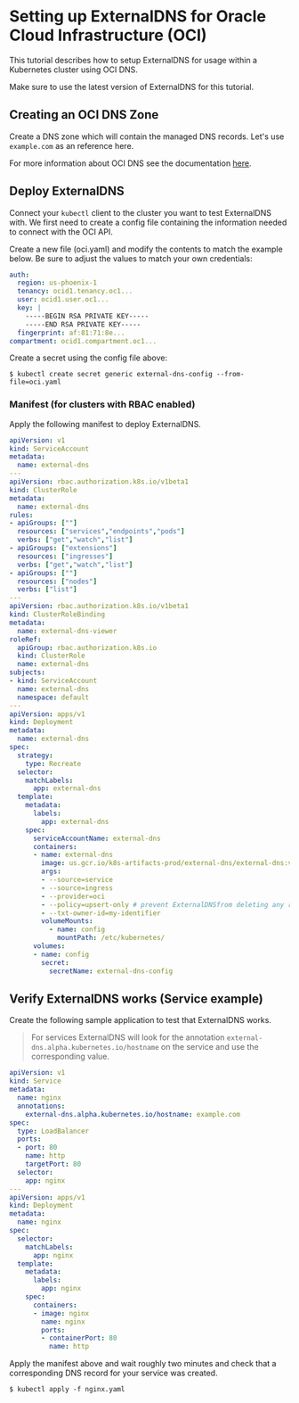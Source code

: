 # Setting up ExternalDNS for Oracle Cloud Infrastructure (OCI)

This tutorial describes how to setup ExternalDNS for usage within a Kubernetes cluster using OCI DNS.

Make sure to use the latest version of ExternalDNS for this tutorial.

## Creating an OCI DNS Zone

Create a DNS zone which will contain the managed DNS records. Let's use `example.com` as an reference here.

For more information about OCI DNS see the documentation [here][1].

## Deploy ExternalDNS

Connect your `kubectl` client to the cluster you want to test ExternalDNS with.
We first need to create a config file containing the information needed to connect with the OCI API.

Create a new file (oci.yaml) and modify the contents to match the example below. Be sure to adjust the values to match your own credentials:

```yaml
auth:
  region: us-phoenix-1
  tenancy: ocid1.tenancy.oc1...
  user: ocid1.user.oc1...
  key: |
    -----BEGIN RSA PRIVATE KEY-----
    -----END RSA PRIVATE KEY-----
  fingerprint: af:81:71:8e...
compartment: ocid1.compartment.oc1...
```

Create a secret using the config file above:

```shell
$ kubectl create secret generic external-dns-config --from-file=oci.yaml
```

### Manifest (for clusters with RBAC enabled)

Apply the following manifest to deploy ExternalDNS.

```yaml
apiVersion: v1
kind: ServiceAccount
metadata:
  name: external-dns
---
apiVersion: rbac.authorization.k8s.io/v1beta1
kind: ClusterRole
metadata:
  name: external-dns
rules:
- apiGroups: [""]
  resources: ["services","endpoints","pods"]
  verbs: ["get","watch","list"]
- apiGroups: ["extensions"]
  resources: ["ingresses"]
  verbs: ["get","watch","list"]
- apiGroups: [""]
  resources: ["nodes"]
  verbs: ["list"]
---
apiVersion: rbac.authorization.k8s.io/v1beta1
kind: ClusterRoleBinding
metadata:
  name: external-dns-viewer
roleRef:
  apiGroup: rbac.authorization.k8s.io
  kind: ClusterRole
  name: external-dns
subjects:
- kind: ServiceAccount
  name: external-dns
  namespace: default
---
apiVersion: apps/v1
kind: Deployment
metadata:
  name: external-dns
spec:
  strategy:
    type: Recreate
  selector:
    matchLabels:
      app: external-dns
  template:
    metadata:
      labels:
        app: external-dns
    spec:
      serviceAccountName: external-dns
      containers:
      - name: external-dns
        image: us.gcr.io/k8s-artifacts-prod/external-dns/external-dns:v0.6.0
        args:
        - --source=service
        - --source=ingress
        - --provider=oci
        - --policy=upsert-only # prevent ExternalDNSfrom deleting any records, omit to enable full synchronization
        - --txt-owner-id=my-identifier
        volumeMounts:
          - name: config
            mountPath: /etc/kubernetes/
      volumes:
      - name: config
        secret:
          secretName: external-dns-config
```

## Verify ExternalDNS works (Service example)

Create the following sample application to test that ExternalDNS works.

> For services ExternalDNS will look for the annotation `external-dns.alpha.kubernetes.io/hostname` on the service and use the corresponding value.

```yaml
apiVersion: v1
kind: Service
metadata:
  name: nginx
  annotations:
    external-dns.alpha.kubernetes.io/hostname: example.com
spec:
  type: LoadBalancer
  ports:
  - port: 80
    name: http
    targetPort: 80
  selector:
    app: nginx
---
apiVersion: apps/v1
kind: Deployment
metadata:
  name: nginx
spec:
  selector:
    matchLabels:
      app: nginx
  template:
    metadata:
      labels:
        app: nginx
    spec:
      containers:
      - image: nginx
        name: nginx
        ports:
        - containerPort: 80
          name: http
```

Apply the manifest above and wait roughly two minutes and check that a corresponding DNS record for your service was created.

```
$ kubectl apply -f nginx.yaml
```

[1]: https://docs.cloud.oracle.com/iaas/Content/DNS/Concepts/dnszonemanagement.htm
